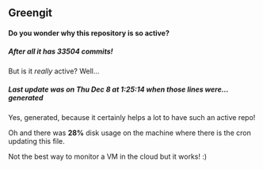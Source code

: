 ## Greengit

#### Do you wonder why this repository is so active?

##### After all it has 33504 commits!

But is it *really* active? Well...

##### Last update was on Thu Dec 8 at 1:25:14 when those lines were... generated

Yes, generated, because it certainly helps a lot to have such an active repo!

Oh and there was **28%** disk usage on the machine
where there is the cron updating this file.

Not the best way to monitor a VM in the cloud but it works! :)
